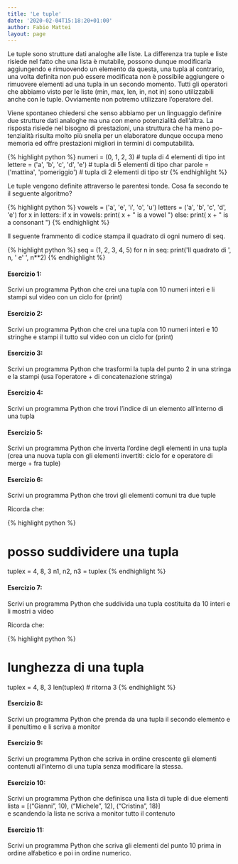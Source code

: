 ```yaml
---
title: 'Le tuple'
date: '2020-02-04T15:18:20+01:00'
author: Fabio Mattei
layout: page
---
```


Le tuple sono strutture dati analoghe alle liste. La differenza tra tuple e liste risiede nel fatto che una lista è mutabile, possono dunque modificarla aggiungendo e rimuovendo un elemento da questa, una tupla al contrario, una volta definita non può essere modificata non è possibile aggiungere o rimuovere elementi ad una tupla in un secondo momento. Tutti gli operatori che abbiamo visto per le liste (min, max, len, in, not in) sono utilizzabili anche con le tuple. Ovviamente non potremo utilizzare l’operatore del.

Viene spontaneo chiedersi che senso abbiamo per un linguaggio definire due strutture dati analoghe ma una con meno potenzialità dell’altra. La risposta risiede nel bisogno di prestazioni, una struttura che ha meno po- tenzialità risulta molto più snella per un elaboratore dunque occupa meno memoria ed offre prestazioni migliori in termini di computabilità.

{% highlight python %}
numeri = (0, 1, 2, 3) # tupla di 4 elementi di tipo int 
lettere = ('a', 'b', 'c', 'd', 'e') # tupla di 5 elementi di tipo char 
parole = ('mattina', 'pomeriggio') # tupla di 2 elementi di tipo str
{% endhighlight %}

Le tuple vengono definite attraverso le parentesi tonde. Cosa fa secondo te il seguente algoritmo?

{% highlight python %}
vowels = ('a', 'e', 'i', 'o', 'u') 
letters = ('a', 'b', 'c', 'd', 'e') 
for x in letters:
    if x in vowels:
        print( x + " is a vowel ")
    else:
        print( x + " is a consonant ")
{% endhighlight %}

Il seguente frammento di codice stampa il quadrato di ogni numero di seq.

{% highlight python %}
seq = (1, 2, 3, 4, 5)
for n in seq:
    print('Il quadrato di ', n, ' e\' ', n**2)
{% endhighlight %}

#### Esercizio 1:
Scrivi un programma Python che crei una tupla con 10 numeri interi e li stampi sul video con un ciclo for (print)

#### Esercizio 2:
Scrivi un programma Python che crei una tupla con 10 numeri interi e 10 stringhe e stampi il tutto sul video con un ciclo for (print)

#### Esercizio 3:
Scrivi un programma Python che trasformi la tupla del punto 2 in una stringa e la stampi (usa l’operatore + di concatenazione stringa)

#### Esercizio 4:
Scrivi un programma Python che trovi l’indice di un elemento all’interno di una tupla

#### Esercizio 5:
Scrivi un programma Python che inverta l’ordine degli elementi in una tupla (crea una nuova tupla con gli elementi invertiti: ciclo for e operatore di merge + fra tuple)

#### Esercizio 6:
Scrivi un programma Python che trovi gli elementi comuni tra due tuple

Ricorda che:

{% highlight python %}
# posso suddividere una tupla
tuplex = 4, 8, 3 
n1, n2, n3 = tuplex
{% endhighlight %}

#### Esercizio 7:
Scrivi un programma Python che suddivida una tupla costituita da 10 interi e li mostri a video

Ricorda che:

{% highlight python %}
# lunghezza di una tupla
tuplex = 4, 8, 3 
len(tuplex)  # ritorna 3
{% endhighlight %}

#### Esercizio 8:
Scrivi un programma Python che prenda da una tupla il secondo elemento e il penultimo e li scriva a monitor

#### Esercizio 9:
Scrivi un programma Python che scriva in ordine crescente gli elementi contenuti all’interno di una tupla senza modificare la stessa.

#### Esercizio 10:
Scrivi un programma Python che definisca una lista di tuple di due elementi  
 lista = \[(“Gianni”, 10), (“Michele”, 12), (“Cristina”, 18)\]  
 e scandendo la lista ne scriva a monitor tutto il contenuto

#### Esercizio 11:
Scrivi un programma Python che scriva gli elementi del punto 10 prima in ordine alfabetico e poi in ordine numerico.
